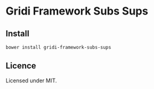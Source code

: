 # Gridi Framework Subs Sups

## Install
`bower install gridi-framework-subs-sups`

## Licence

Licensed under MIT.